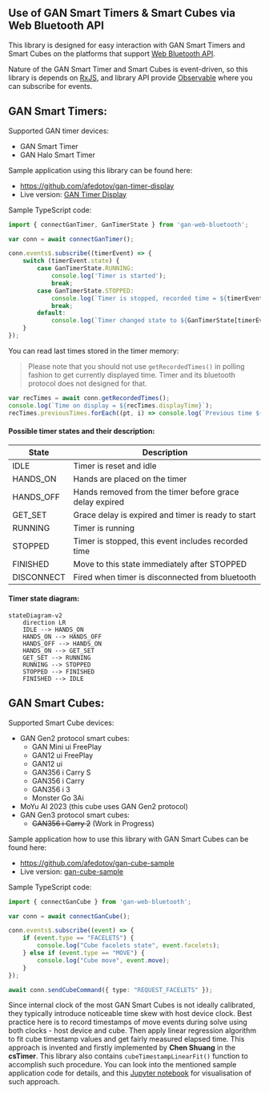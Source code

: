 ## Use of GAN Smart Timers & Smart Cubes via Web Bluetooth API

This library is designed for easy interaction with GAN Smart Timers and Smart Cubes 
on the platforms that support [Web Bluetooth API](https://github.com/WebBluetoothCG/web-bluetooth/blob/main/implementation-status.md).

Nature of the GAN Smart Timer and Smart Cubes is event-driven, so this library is
depends on [RxJS](https://rxjs.dev/), and library API provide [Observable](https://rxjs.dev/guide/observable) 
where you can subscribe for events.

## GAN Smart Timers:

Supported GAN timer devices:
- GAN Smart Timer
- GAN Halo Smart Timer

Sample application using this library can be found here:
- https://github.com/afedotov/gan-timer-display
- Live version: [GAN Timer Display](https://afedotov.github.io/gan-timer-display/)

Sample TypeScript code:
```typescript
import { connectGanTimer, GanTimerState } from 'gan-web-bluetooth';

var conn = await connectGanTimer();

conn.events$.subscribe((timerEvent) => {
    switch (timerEvent.state) {
        case GanTimerState.RUNNING:
            console.log('Timer is started');
            break;
        case GanTimerState.STOPPED:
            console.log(`Timer is stopped, recorded time = ${timerEvent.recordedTime}`);
            break;
        default:
            console.log(`Timer changed state to ${GanTimerState[timerEvent.state]}`);
    }
});
```

You can read last times stored in the timer memory:
> Please note that you should not use `getRecordedTimes()` in polling fashion 
> to get currently displayed time. Timer and its bluetooth protocol does not designed for that.
```typescript
var recTimes = await conn.getRecordedTimes();
console.log(`Time on display = ${recTimes.displayTime}`);
recTimes.previousTimes.forEach((pt, i) => console.log(`Previous time ${i} = ${pt}`));
```

#### Possible timer states and their description:

State | Description
-|-
IDLE | Timer is reset and idle
HANDS_ON | Hands are placed on the timer
HANDS_OFF | Hands removed from the timer before grace delay expired
GET_SET | Grace delay is expired and timer is ready to start
RUNNING | Timer is running
STOPPED | Timer is stopped, this event includes recorded time
FINISHED | Move to this state immediately after STOPPED
DISCONNECT | Fired when timer is disconnected from bluetooth


#### Timer state diagram:

```mermaid
stateDiagram-v2
    direction LR
    IDLE --> HANDS_ON
    HANDS_ON --> HANDS_OFF
    HANDS_OFF --> HANDS_ON
    HANDS_ON --> GET_SET
    GET_SET --> RUNNING
    RUNNING --> STOPPED
    STOPPED --> FINISHED
    FINISHED --> IDLE
```

## GAN Smart Cubes:

Supported Smart Cube devices:
- GAN Gen2 protocol smart cubes:
  - GAN Mini ui FreePlay
  - GAN12 ui FreePlay
  - GAN12 ui
  - GAN356 i Carry S
  - GAN356 i Carry
  - GAN356 i 3
  - Monster Go 3Ai
- MoYu AI 2023 (this cube uses GAN Gen2 protocol)
- GAN Gen3 protocol smart cubes:
  - ~~GAN356 i Carry 2~~ (Work in Progress)

Sample application how to use this library with GAN Smart Cubes can be found here:
- https://github.com/afedotov/gan-cube-sample
- Live version: [gan-cube-sample](https://afedotov.github.io/gan-cube-sample/)

Sample TypeScript code:
```typescript
import { connectGanCube } from 'gan-web-bluetooth';

var conn = await connectGanCube();

conn.events$.subscribe((event) => {
    if (event.type == "FACELETS") {
        console.log("Cube facelets state", event.facelets);
    } else if (event.type == "MOVE") {
        console.log("Cube move", event.move);
    }
});

await conn.sendCubeCommand({ type: "REQUEST_FACELETS" });
```

Since internal clock of the most GAN Smart Cubes is not ideally calibrated, they typically introduce 
noticeable time skew with host device clock. Best practice here is to record timestamps of move events 
during solve using both clocks - host device and cube. Then apply linear regression algorithm 
to fit cube timestamp values and get fairly measured elapsed time. This approach is invented 
and firstly implemented by **Chen Shuang** in the **csTimer**. This library also contains `cubeTimestampLinearFit()` 
function to accomplish such procedure. You can look into the mentioned sample application code for details, 
and this [Jupyter notebook](https://github.com/afedotov/scipy-notebooks/blob/main/ts-linregress.ipynb) for visualisation
of such approach.

